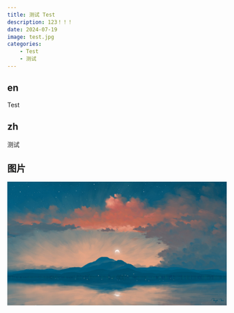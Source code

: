 ```yaml
---
title: 测试 Test 
description: 123！！！
date: 2024-07-19
image: test.jpg
categories:
    - Test
    - 测试
---
```


## en
Test

## zh
测试

## 图片
![测试用Photo1！](test.jpg)